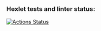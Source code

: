 ### Hexlet tests and linter status:
[![Actions Status](https://github.com/Sergei033/qa-engineer-project-84/actions/workflows/hexlet-check.yml/badge.svg)](https://github.com/Sergei033/qa-engineer-project-84/actions)
